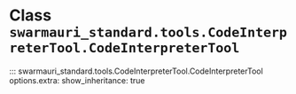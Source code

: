 # Class `swarmauri_standard.tools.CodeInterpreterTool.CodeInterpreterTool`

::: swarmauri_standard.tools.CodeInterpreterTool.CodeInterpreterTool
    options.extra:
      show_inheritance: true

